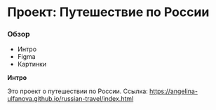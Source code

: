 # Проект: Путешествие по России

### Обзор
* Интро
* Figma
* Картинки

**Интро**

Это проект о путешествии по России.
Ссылка: https://angelina-ulfanova.github.io/russian-travel/index.html 
